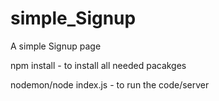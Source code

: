 # simple_Signup
A simple Signup page 

npm install - to install all needed pacakges

nodemon/node index.js - to run the code/server


